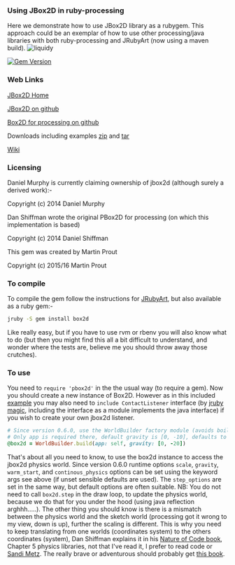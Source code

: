 ### Using JBox2D in ruby-processing

Here we demonstrate how to use JBox2D library as a rubygem. This approach could be an exemplar of how to use other processing/java libraries with both ruby-processing and JRubyArt (now using a maven build).
![liquidy](http://4.bp.blogspot.com/-dwnDQZVugwo/VFXrDxGOy4I/AAAAAAAAEgo/irsZxW_WLOA/s400/liquidy.png)


[![Gem Version](https://badge.fury.io/rb/pbox2d.svg)](http://badge.fury.io/rb/pbox2d)

### Web Links

[JBox2D Home][]

[JBox2D on github][]

[Box2D for processing on github][]

Downloads including examples [zip][] and [tar][]

[Wiki][]

### Licensing

Daniel Murphy is currently claiming ownership of jbox2d (although surely a derived work):-

Copyright (c) 2014 Daniel Murphy

Dan Shiffman wrote the original PBox2D for processing (on which this implementation is based)

Copyright (c) 2014 Daniel Shiffman
 
This gem was created by Martin Prout

Copyright (c) 2015/16 Martin Prout

### To compile

To compile the gem follow the instructions for [JRubyArt][], but also available as a ruby gem:-
```bash
jruby -S gem install box2d
```
Like really easy, but if you have to use rvm or rbenv you will also know what to do (but then you might find this all a bit difficult to understand, and wonder where the tests are, believe me you should throw away those crutches).

### To use

You need to `require 'pbox2d'` in the the usual way (to require a gem). Now you should create a new instance of Box2D. However as in this included [example][] you may also need to `include ContactListener` interface (by [jruby magic][], including the interface as a module implements the java interface) if you wish to create your own jbox2d listener. 
```ruby
# Since version 0.6.0, use the WorldBuilder factory module (avoids boiler-plate code)
# Only app is required there, default gravity is [0, -10], defaults to warm start
@box2d = WorldBuilder.build(app: self, gravity: [0, -20]) 
```
That's about all you need to know, to use the box2d instance to access the jbox2d physics world. Since version 0.6.0 runtime options `scale`, `gravity`, `warm_start`, and `continous_physics` options can be set using the keyword args see above (if unset sensible defaults are used). The `step_options` are set in the same way, but default options are often suitable. NB: You do not need to call `box2d.step` in the draw loop, to update the physics world, because we do that for you under the hood (using java reflection arghhh.....).
The other thing you should know is there is a mismatch between the physics world and the sketch world (processing got it wrong to my view, down is up), further the scaling is different. This is why you need to keep translating from one worlds (coordinates system) to the others coordinates (system), Dan Shiffman explains it in his [Nature of Code book][], Chapter 5 physics libraries, not that I've read it, I prefer to read code or [Sandi Metz][]. The really brave or adventurous should probably get [this book].

[JBox2D Home]:http://www.jbox2d.org/
[JBox2D on github]:https://github.com/jbox2d/jbox2d
[Box2D for processing on github]:https://github.com/shiffman/Box2D-for-Processing
[JRubyArt]:https://github.com/ruby-processing/JRubyArt
[example]:https://github.com/ruby-processing/jbox2d/blob/master/examples/test_contact/lib/custom_listener.rb
[jruby magic]:https://github.com/jruby/jruby/wiki/CallingJavaFromJRuby
[Nature of Code book]:http://natureofcode.com/
[Sandi Metz]:http://www.poodr.com/
[this book]:http://www.crcpress.com/product/isbn/9781466565760
[zip]:https://github.com/ruby-processing/jbox2d/archive/0.9.0.zip
[tar]:https://github.com/ruby-processing/jbox2d/archive/0.9.0.tar.gz
[Wiki]:https://github.com/ruby-processing/jbox2d/wiki
